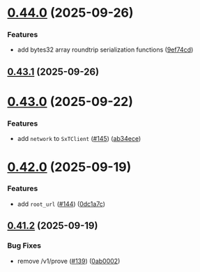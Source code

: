 # [0.44.0](https://github.com/spaceandtimefdn/sxt-proof-of-sql-sdk/compare/v0.43.1...v0.44.0) (2025-09-26)


### Features

* add bytes32 array roundtrip serialization functions ([9ef74cd](https://github.com/spaceandtimefdn/sxt-proof-of-sql-sdk/commit/9ef74cd6c7065087544da84e9130ae59d4ea3b31))



## [0.43.1](https://github.com/spaceandtimefdn/sxt-proof-of-sql-sdk/compare/v0.43.0...v0.43.1) (2025-09-26)



# [0.43.0](https://github.com/spaceandtimefdn/sxt-proof-of-sql-sdk/compare/v0.42.0...v0.43.0) (2025-09-22)


### Features

* add `network` to `SxTClient` ([#145](https://github.com/spaceandtimefdn/sxt-proof-of-sql-sdk/issues/145)) ([ab34ece](https://github.com/spaceandtimefdn/sxt-proof-of-sql-sdk/commit/ab34ece458e6e7e2695158f2de41f2e596149116))



# [0.42.0](https://github.com/spaceandtimefdn/sxt-proof-of-sql-sdk/compare/v0.41.2...v0.42.0) (2025-09-19)


### Features

* add `root_url` ([#144](https://github.com/spaceandtimefdn/sxt-proof-of-sql-sdk/issues/144)) ([0dc1a7c](https://github.com/spaceandtimefdn/sxt-proof-of-sql-sdk/commit/0dc1a7c7a9b04647b98a19d49a3ece1254f2ca8c))



## [0.41.2](https://github.com/spaceandtimefdn/sxt-proof-of-sql-sdk/compare/v0.41.1...v0.41.2) (2025-09-19)


### Bug Fixes

* remove /v1/prove ([#139](https://github.com/spaceandtimefdn/sxt-proof-of-sql-sdk/issues/139)) ([0ab0002](https://github.com/spaceandtimefdn/sxt-proof-of-sql-sdk/commit/0ab0002b7296aa26325e56eb4a31807ca7594d48))



